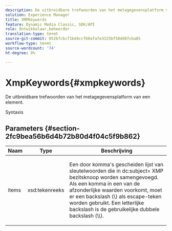 ```yaml
---
description: De uitbreidbare trefwoorden van het metagegevensplatform van een element.
solution: Experience Manager
title: XMPKeywords
feature: Dynamic Media Classic, SDK/API
role: Ontwikkelaar,beheerder
translation-type: tm+mt
source-git-commit: 052bfcbcf1bd4ccf60afa7e3325bf58dd07cba85
workflow-type: tm+mt
source-wordcount: '74'
ht-degree: 0%

---
```



# XmpKeywords{#xmpkeywords}

De uitbreidbare trefwoorden van het metagegevensplatform van een element.

Syntaxis

## Parameters {#section-2fc9bea56b6d4b72b80d4f04c5f9b862}

<table id="table_04100BB8ABD84EF68B0A7CE3AD946414"> 
 <thead> 
  <tr> 
   <th colname="col1" class="entry"> Naam </th> 
   <th colname="col2" class="entry"> Type </th> 
   <th colname="col3" class="entry"> Beschrijving </th> 
  </tr> 
 </thead>
 <tbody> 
  <tr> 
   <td colname="col1"> <span class="codeph"> <span class="varname"> items</span> </span> </td> 
   <td colname="col2"> <span class="codeph"> xsd:tekenreeks</span> </td> 
   <td colname="col3"> <p>Een door komma's gescheiden lijst van sleutelwoorden die in <span class="codeph"> dc:subject=</span> XMP bezitsknoop worden samengevoegd. Als een komma in een van de afzonderlijke waarden voorkomt, moet er een backslash (\) als escape-teken worden gebruikt. Een letterlijke backslash is de gebruikelijke dubbele backslash (\\). </p> </td> 
  </tr> 
 </tbody> 
</table>

